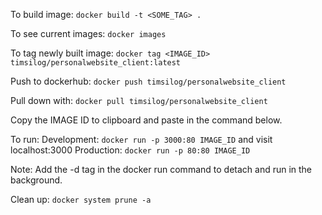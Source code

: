 To build image:
`docker build -t <SOME_TAG> .`

To see current images:
`docker images`

To tag newly built image:
`docker tag <IMAGE_ID> timsilog/personalwebsite_client:latest`

Push to dockerhub:
`docker push timsilog/personalwebsite_client`

Pull down with:
`docker pull timsilog/personalwebsite_client`

Copy the IMAGE ID to clipboard and paste in the command below.

To run:
Development:
`docker run -p 3000:80 IMAGE_ID`
and visit localhost:3000
Production:
`docker run -p 80:80 IMAGE_ID`

Note: Add the -d tag in the docker run command to detach and run in the background.

Clean up:
`docker system prune -a`